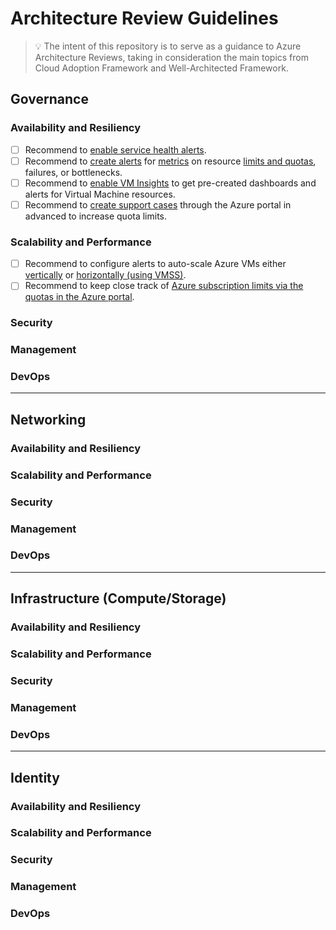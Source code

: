 # Architecture Review Guidelines

> :bulb: The intent of this repository is to serve as a guidance to Azure Architecture Reviews, taking in consideration the main topics from Cloud Adoption Framework and Well-Architected Framework.

## Governance

### Availability and Resiliency

- [ ] Recommend to [enable service health alerts](https://docs.microsoft.com/en-us/azure/service-health/alerts-activity-log-service-notifications-portal).
- [ ] Recommend to [create alerts](https://docs.microsoft.com/en-us/azure/azure-monitor/alerts/alerts-overview#create-an-alert-rule) for [metrics](https://docs.microsoft.com/en-us/azure/azure-monitor/essentials/metrics-supported) on resource [limits and quotas](https://docs.microsoft.com/en-us/azure/azure-resource-manager/management/azure-subscription-service-limits), failures, or bottlenecks.
- [ ] Recommend to [enable VM Insights](https://docs.microsoft.com/en-us/azure/azure-monitor/vm/vminsights-overview) to get pre-created dashboards and alerts for Virtual Machine resources.
- [ ] Recommend to [create support cases](https://docs.microsoft.com/en-us/azure/azure-portal/supportability/how-to-create-azure-support-request) through the Azure portal in advanced to increase quota limits.

### Scalability and Performance

- [ ] Recommend to configure alerts to auto-scale Azure VMs either [vertically](https://docs.microsoft.com/en-us/azure/virtual-machine-scale-sets/virtual-machine-scale-sets-vertical-scale-reprovision) or [horizontally (using VMSS)](https://docs.microsoft.com/en-us/azure/virtual-machine-scale-sets/virtual-machine-scale-sets-autoscale-portal).
- [ ] Recommend to keep close track of [Azure subscription limits via the quotas in the Azure portal](https://docs.microsoft.com/en-us/azure/azure-portal/supportability/resource-manager-core-quotas-request).

### Security

### Management

### DevOps

---

## Networking

### Availability and Resiliency

### Scalability and Performance

### Security

### Management

### DevOps

---

## Infrastructure (Compute/Storage)

### Availability and Resiliency

### Scalability and Performance

### Security

### Management

### DevOps

---

## Identity

### Availability and Resiliency

### Scalability and Performance

### Security

### Management

### DevOps



